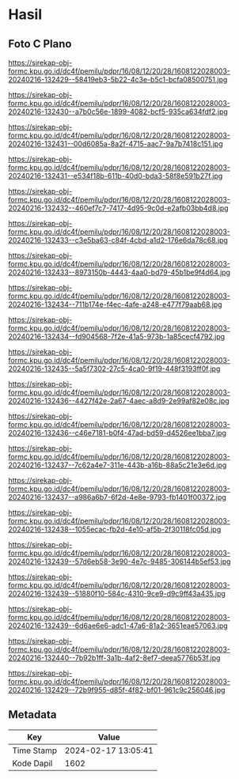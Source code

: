 # Hasil

## Foto C Plano

https://sirekap-obj-formc.kpu.go.id/dc4f/pemilu/pdpr/16/08/12/20/28/1608122028003-20240216-132429--58419eb3-5b22-4c3e-b5c1-bcfa08500751.jpg

https://sirekap-obj-formc.kpu.go.id/dc4f/pemilu/pdpr/16/08/12/20/28/1608122028003-20240216-132430--a7b0c56e-1899-4082-bcf5-935ca634fdf2.jpg

https://sirekap-obj-formc.kpu.go.id/dc4f/pemilu/pdpr/16/08/12/20/28/1608122028003-20240216-132431--00d6085a-8a2f-4715-aac7-9a7b7418c151.jpg

https://sirekap-obj-formc.kpu.go.id/dc4f/pemilu/pdpr/16/08/12/20/28/1608122028003-20240216-132431--e534f18b-611b-40d0-bda3-58f8e591b27f.jpg

https://sirekap-obj-formc.kpu.go.id/dc4f/pemilu/pdpr/16/08/12/20/28/1608122028003-20240216-132432--460ef7c7-7417-4d95-9c0d-e2afb03bb4d8.jpg

https://sirekap-obj-formc.kpu.go.id/dc4f/pemilu/pdpr/16/08/12/20/28/1608122028003-20240216-132433--c3e5ba63-c84f-4cbd-a1d2-176e6da78c68.jpg

https://sirekap-obj-formc.kpu.go.id/dc4f/pemilu/pdpr/16/08/12/20/28/1608122028003-20240216-132433--8973150b-4443-4aa0-bd79-45b1be9f4d64.jpg

https://sirekap-obj-formc.kpu.go.id/dc4f/pemilu/pdpr/16/08/12/20/28/1608122028003-20240216-132434--711b174e-f4ec-4afe-a248-e477f79aab68.jpg

https://sirekap-obj-formc.kpu.go.id/dc4f/pemilu/pdpr/16/08/12/20/28/1608122028003-20240216-132434--fd904568-7f2e-41a5-973b-1a85cecf4792.jpg

https://sirekap-obj-formc.kpu.go.id/dc4f/pemilu/pdpr/16/08/12/20/28/1608122028003-20240216-132435--5a5f7302-27c5-4ca0-9f19-448f3193ff0f.jpg

https://sirekap-obj-formc.kpu.go.id/dc4f/pemilu/pdpr/16/08/12/20/28/1608122028003-20240216-132436--4427f42e-2a67-4aec-a8d9-2e99af82e08c.jpg

https://sirekap-obj-formc.kpu.go.id/dc4f/pemilu/pdpr/16/08/12/20/28/1608122028003-20240216-132436--c46e7181-b0f4-47ad-bd59-d4526ee1bba7.jpg

https://sirekap-obj-formc.kpu.go.id/dc4f/pemilu/pdpr/16/08/12/20/28/1608122028003-20240216-132437--7c62a4e7-311e-443b-a16b-88a5c21e3e6d.jpg

https://sirekap-obj-formc.kpu.go.id/dc4f/pemilu/pdpr/16/08/12/20/28/1608122028003-20240216-132437--a986a6b7-6f2d-4e8e-9793-fb1401f00372.jpg

https://sirekap-obj-formc.kpu.go.id/dc4f/pemilu/pdpr/16/08/12/20/28/1608122028003-20240216-132438--1055ecac-fb2d-4e10-af5b-2f30118fc05d.jpg

https://sirekap-obj-formc.kpu.go.id/dc4f/pemilu/pdpr/16/08/12/20/28/1608122028003-20240216-132439--57d6eb58-3e90-4e7c-9485-306144b5ef53.jpg

https://sirekap-obj-formc.kpu.go.id/dc4f/pemilu/pdpr/16/08/12/20/28/1608122028003-20240216-132439--51880f10-584c-4310-9ce9-d9c9ff43a435.jpg

https://sirekap-obj-formc.kpu.go.id/dc4f/pemilu/pdpr/16/08/12/20/28/1608122028003-20240216-132439--6d6ae6e6-adc1-47a6-81a2-3651eae57063.jpg

https://sirekap-obj-formc.kpu.go.id/dc4f/pemilu/pdpr/16/08/12/20/28/1608122028003-20240216-132440--7b92b1ff-3a1b-4af2-8ef7-deea5776b53f.jpg

https://sirekap-obj-formc.kpu.go.id/dc4f/pemilu/pdpr/16/08/12/20/28/1608122028003-20240216-132429--72b9f955-d85f-4f82-bf01-961c9c256046.jpg


## Metadata

| Key        | Value               |
| ---------- | ------------------- |
| Time Stamp | 2024-02-17 13:05:41 |
| Kode Dapil | 1602                |



